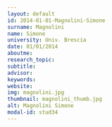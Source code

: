 ```yaml
---
layout: default 
id: 2014-01-01-Magnolini-Simone
surname: Magnolini
name: Simone
university: Univ. Brescia
date: 01/01/2014
aboutme: 
research_topic: 
subtitle: 
advisor: 
keywords: 
website: 
img: magnolini.jpg
thumbnail: magnolini_thumb.jpg
alt: Magnolini Simone
modal-id: stud34
---
```

